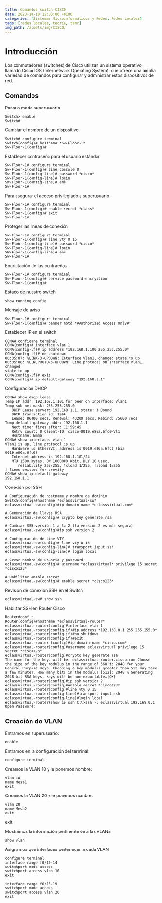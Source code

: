 ```yaml
---
title: Comandos switch CISCO
date: 2023-10-10 12:00:00 +0100
categories: [Sistemas Microinformáticos y Redes, Redes Locales]
tags: [redes locales, teoría, tsmr]
img_path: /assets/img/CISCO/
---
```


# Introducción

Los conmutadores (switches) de Cisco utilizan un sistema operativo llamado Cisco IOS (Internetwork Operating System), que ofrece una amplia variedad de comandos para configurar y administrar estos dispositivos de red.

## Comandos

Pasar a modo superusuario
```
Switch> enable
Switch#
```

Cambiar el nombre de un dispositivo
```
Switch# configure terminal
Switch(config)# hostname *Sw-Floor-1*
Sw-Floor-1(config)#
```

Establecer contraseña para el usuario estándar
```
Sw-Floor-1# configure terminal
Sw-Floor-1(config)# line console 0
Sw-Floor-1(config-line)# password *cisco*
Sw-Floor-1(config-line)# login
SW-Floor-1(config-line)# end
Sw-Floor-1#
```

Para asegurar el acceso privilegiado a superusuario
```
Sw-Floor-1# configure terminal
Sw-Floor-1(config)# enable secret *class*
Sw-Floor-1(config)# exit
Sw-Floor-1#
```

Proteger las líneas de conexión
```
Sw-Floor-1# configure terminal
Sw-Floor-1(config)# line vty 0 15
Sw-Floor-1(config-line)# password *cisco* 
Sw-Floor-1(config-line)# login 
SW-Floor-1(config-line)# end
Sw-Floor-1#
```

Encriptación de las contraeñas
```
Sw-Floor-1# configure terminal
Sw-Floor-1(config)# service password-encryption
Sw-Floor-1(config)#
```

Estado de nuestro switch
```
show running-config
```

Mensaje de aviso
```
Sw-Floor-1# configure terminal
Sw-Floor-1(config)# banner motd *#Authorized Access Only#*
```

Establecer IP en el switch
```
CCNA# configure terminal
CCNA(config)# interface vlan 1
CCNA(config-if)# ip address *192.168.1.100 255.255.255.0*
CCNA(config-if)# no shutdown
00:35:07: %LINK-3-UPDOWN: Interface Vlan1, changed state to up
00:35:08: %LINEPROTO-5-UPDOWN: Line protocol on Interface Vlan1, changed
state to up
CCNA(config-if)# exit
CCNA(config)# ip default-gateway *192.168.1.1*
```

Configuración DHCP
```
CCNA# show dhcp lease
Temp IP addr: 192.168.1.101 for peer on Interface: Vlan1
Temp sub net mask: 255.255.255.0
   DHCP Lease server: 192.168.1.1, state: 3 Bound
   DHCP transaction id: 1966
   Lease: 86400 secs, Renewal: 43200 secs, Rebind: 75600 secs
Temp default-gateway addr: 192.168.1.1
   Next timer fires after: 11:59:45
   Retry count: 0 Client-ID: cisco-0019.e86a.6fc0-Vl1
   Hostname: Emma
CCNA# show interfaces vlan 1
Vlan1 is up, line protocol is up
   Hardware is EtherSVI, address is 0019.e86a.6fc0 (bia 0019.e86a.6fc0)
   Internet address is 192.168.1.101/24
   MTU 1500 bytes, BW 1000000 Kbit, DLY 10 usec,
      reliability 255/255, txload 1/255, rxload 1/255
! lines omitted for brevity
CCNA# show ip default-gateway
192.168.1.1
```

Conexión por SSH
```
# Configuración de hostname y nombre de dominio
Switch(config)#hostname *eclassvirtual-sw*
eclassvirtual-sw(config)#ip domain-name *eclassvirtual.com*

# Generación de llaves RSA
eclassvirtual-sw(config)# crypto key generate rsa

# Cambiar SSH versión 1 a la 2 (la versión 2 es más segura)
eclassvirtual-sw(config)#ip ssh version 2

# Configuración de Line VTY
eclassvirtual-sw(config)# line vty 0 15
eclassvirtual-sw(config-line)# transport input ssh
eclassvirtual-sw(config-line)# login local

# Crear nombre de usuario y password
eclassvirtual-sw(config)# username *eclassvirtual* privilege 15 secret *cisco123*

# Habilitar enable secret
eclassvirtual-sw(config)# enable secret *cisco123*
```

Revisión de conexión SSH en el Switch
```
eclassvirtual-sw# show ssh
```

Habilitar SSH en Router Cisco
```
Router#conf t
Router(config)#hostname *eclassvirtual-router*
eclassvirtual-router(config)#interface vlan 1
eclassvirtual-router(config-if)#ip address *192.168.0.1 255.255.255.0*
eclassvirtual-router(config-if)#no shutdown
eclassvirtual-router(config-if)#exit
eclassvirtual-router (config)#ip domain-name *cisco.com*
eclassvirtual-router(config)#username eclassvirtual privilege 15 secret *cisco123*
eclassvirtual-router(config)#crypto key generate rsa
The name for the keys will be: eclasvirtual-router.cisco.com Choose the size of the key modulus in the range of 360 to 2048 for your General Purpose Keys. Choosing a key modulus greater than 512 may take a few minutes. How many bits in the modulus [512]: 2048 % Generating 2048 bit RSA keys, keys will be non-exportable…[OK]
eclassvirtual-router(config)#ip ssh version 2
eclassvirtual-router(config)#enable secret *cisco123*
eclassvirtual-router(config)#line vty 0 15
eclassvirtual-router(config-line)#transport input ssh
eclassvirtual-router(config-line)#login local
eclassvirtual-router#show ip ssh C:\>ssh -l eclassvirtual 192.168.0.1 Open Password:
```

## Creación de VLAN 

Entramos en superusuario:
```console
enable
```
Entramos en la configuración del terminal:
```console
configure terminal
```
Creamos la VLAN 10 y le ponemos nombre:
```console
vlan 10
name Mesa1
exit
```
Creamos la VLAN 20 y le ponemos nombre:
```console
vlan 20
name Mesa2
exit
```
exit

Mostramos la información pertinente de a las VLANs
```console
show vlan
```

Asignamos que interfaces pertenecen a cada VLAN
```console
configure terminal
interface range f0/10-14
switchport mode access
switchport access vlan 10
exit
```
```console
interface range f0/15-19
switchport mode access
switchport access vlan 20
exit
```